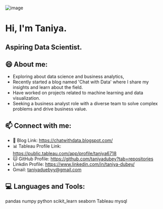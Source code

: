 

![image](https://user-images.githubusercontent.com/121770900/214569857-02c9f037-2ae9-4d41-afd4-b6a5ad79fef4.png)

#  Hi, I'm Taniya.
##  Aspiring Data Scientist.



## 😄 About me:
- Exploring about data science and business analytics, 
- Recently started a blog named 'Chat with Data' where I share my insights and learn about the field. 
- Have worked on projects related to machine learning and data visualization. 
- Seeking a business analyst role with a diverse team to solve complex problems and drive business value.

## 📫 Connect with me:
- 📝 Blog Link: https://chatwithdata.blogspot.com/
- 📊 Tableau Profile Link: https://public.tableau.com/app/profile/taniya6718
- 🐱 GitHub Profile: https://github.com/taniyadubey?tab=repositories
- Linkdin Profile: https://www.linkedin.com/in/taniya-dubey/
- Gmail: taniyaduebyy@gmail.com

## 💻 Languages and Tools:
pandas numpy python scikit_learn seaborn Tableau mysql 
